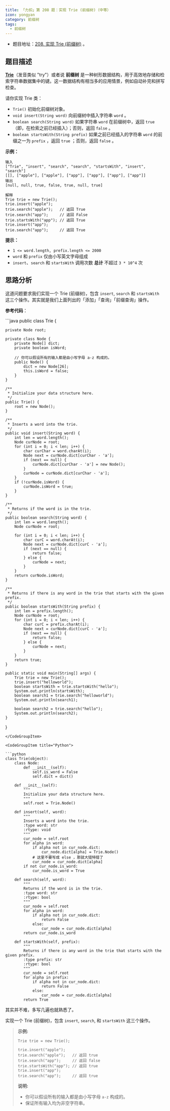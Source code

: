 ```yaml
---
title: 「力扣」第 208 题：实现 Trie (前缀树)（中等）
icon: yongyan
category: 前缀树
tags:
  - 前缀树
---
```


- 题目地址：[208. 实现 Trie (前缀树)](https://leetcode-cn.com/problems/implement-trie-prefix-tree/description/) 。

## 题目描述

**[Trie](https://baike.baidu.com/item/字典树/9825209?fr=aladdin)**（发音类似 "try"）或者说 **前缀树** 是一种树形数据结构，用于高效地存储和检索字符串数据集中的键。这一数据结构有相当多的应用情景，例如自动补完和拼写检查。

请你实现 Trie 类：

- `Trie()` 初始化前缀树对象。
- `void insert(String word)` 向前缀树中插入字符串 `word` 。
- `boolean search(String word)` 如果字符串 `word` 在前缀树中，返回 `true`（即，在检索之前已经插入）；否则，返回 `false` 。
- `boolean startsWith(String prefix)` 如果之前已经插入的字符串 `word` 的前缀之一为 `prefix` ，返回 `true` ；否则，返回 `false` 。

**示例：**

```
输入
["Trie", "insert", "search", "search", "startsWith", "insert", "search"]
[[], ["apple"], ["apple"], ["app"], ["app"], ["app"], ["app"]]
输出
[null, null, true, false, true, null, true]

解释
Trie trie = new Trie();
trie.insert("apple");
trie.search("apple");   // 返回 True
trie.search("app");     // 返回 False
trie.startsWith("app"); // 返回 True
trie.insert("app");
trie.search("app");     // 返回 True
```

**提示：**

- `1 <= word.length, prefix.length <= 2000`
- `word` 和 `prefix` 仅由小写英文字母组成
- `insert`、`search` 和 `startsWith` 调用次数 **总计** 不超过 `3 * 10^4` 次

## 思路分析

这道问题要求我们实现一个 Trie (前缀树)，包含 `insert`, `search` 和 `startsWith` 这三个操作。其实就是我们上面列出的「添加」「查询」「前缀查询」操作。

**参考代码**：

<CodeGroup>
<CodeGroupItem title="Java">
```java
public class Trie {

    private Node root;

    private class Node {
        private Node[] dict;
        private boolean isWord;

        // 你可以假设所有的输入都是由小写字母 a-z 构成的。
        public Node() {
            dict = new Node[26];
            this.isWord = false;
        }
    }

    /**
     * Initialize your data structure here.
     */
    public Trie() {
        root = new Node();
    }

    /**
     * Inserts a word into the trie.
     */
    public void insert(String word) {
        int len = word.length();
        Node curNode = root;
        for (int i = 0; i < len; i++) {
            char curChar = word.charAt(i);
            Node next = curNode.dict[curChar - 'a'];
            if (next == null) {
                curNode.dict[curChar - 'a'] = new Node();
            }
            curNode = curNode.dict[curChar - 'a'];
        }
        if (!curNode.isWord) {
            curNode.isWord = true;
        }
    }

    /**
     * Returns if the word is in the trie.
     */
    public boolean search(String word) {
        int len = word.length();
        Node curNode = root;

        for (int i = 0; i < len; i++) {
            char curC = word.charAt(i);
            Node next = curNode.dict[curC - 'a'];
            if (next == null) {
                return false;
            } else {
                curNode = next;
            }
        }
        return curNode.isWord;
    }

    /**
     * Returns if there is any word in the trie that starts with the given prefix.
     */
    public boolean startsWith(String prefix) {
        int len = prefix.length();
        Node curNode = root;
        for (int i = 0; i < len; i++) {
            char curC = prefix.charAt(i);
            Node next = curNode.dict[curC - 'a'];
            if (next == null) {
                return false;
            } else {
                curNode = next;
            }
        }
        return true;
    }

    public static void main(String[] args) {
        Trie trie = new Trie();
        trie.insert("helloworld");
        boolean startsWith = trie.startsWith("hello");
        System.out.println(startsWith);
        boolean search1 = trie.search("helloworld");
        System.out.println(search1);

        boolean search2 = trie.search("hello");
        System.out.println(search2);
    }

}

````
</CodeGroupItem>

<CodeGroupItem title="Python">

```python
class Trie(object):
    class Node:
        def __init__(self):
            self.is_word = False
            self.dict = dict()

    def __init__(self):
        """
        Initialize your data structure here.
        """
        self.root = Trie.Node()

    def insert(self, word):
        """
        Inserts a word into the trie.
        :type word: str
        :rtype: void
        """
        cur_node = self.root
        for alpha in word:
            if alpha not in cur_node.dict:
                cur_node.dict[alpha] = Trie.Node()
            # 这里不要写成 else ，那就大错特错了
            cur_node = cur_node.dict[alpha]
        if not cur_node.is_word:
            cur_node.is_word = True

    def search(self, word):
        """
        Returns if the word is in the trie.
        :type word: str
        :rtype: bool
        """
        cur_node = self.root
        for alpha in word:
            if alpha not in cur_node.dict:
                return False
            else:
                cur_node = cur_node.dict[alpha]
        return cur_node.is_word

    def startsWith(self, prefix):
        """
        Returns if there is any word in the trie that starts with the given prefix.
        :type prefix: str
        :rtype: bool
        """
        cur_node = self.root
        for alpha in prefix:
            if alpha not in cur_node.dict:
                return False
            else:
                cur_node = cur_node.dict[alpha]
        return True
````

</CodeGroupItem>
</CodeGroup>

其实并不难，多写几遍也就熟悉了。

实现一个 Trie (前缀树)，包含 `insert`, `search`, 和 `startsWith` 这三个操作。

> **示例:**
>
> ```
> Trie trie = new Trie();
>
> trie.insert("apple");
> trie.search("apple");   // 返回 true
> trie.search("app");     // 返回 false
> trie.startsWith("app"); // 返回 true
> trie.insert("app");
> trie.search("app");     // 返回 true
> ```
>
> **说明:**
>
> - 你可以假设所有的输入都是由小写字母 `a-z` 构成的。
> - 保证所有输入均为非空字符串。
